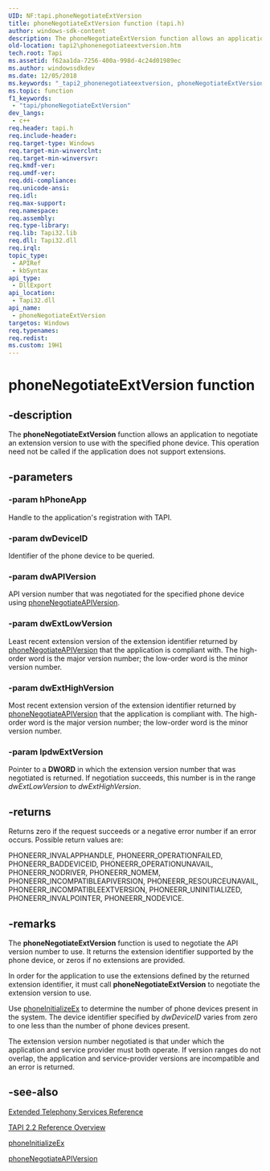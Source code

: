 ```yaml
---
UID: NF:tapi.phoneNegotiateExtVersion
title: phoneNegotiateExtVersion function (tapi.h)
author: windows-sdk-content
description: The phoneNegotiateExtVersion function allows an application to negotiate an extension version to use with the specified phone device. This operation need not be called if the application does not support extensions.
old-location: tapi2\phonenegotiateextversion.htm
tech.root: Tapi
ms.assetid: f62aa1da-7256-400a-998d-4c24d01989ec
ms.author: windowssdkdev
ms.date: 12/05/2018
ms.keywords: "_tapi2_phonenegotiateextversion, phoneNegotiateExtVersion, phoneNegotiateExtVersion function [TAPI 2.2], tapi/phoneNegotiateExtVersion, tapi2.phonenegotiateextversion"
ms.topic: function
f1_keywords: 
 - "tapi/phoneNegotiateExtVersion"
dev_langs:
 - c++
req.header: tapi.h
req.include-header: 
req.target-type: Windows
req.target-min-winverclnt: 
req.target-min-winversvr: 
req.kmdf-ver: 
req.umdf-ver: 
req.ddi-compliance: 
req.unicode-ansi: 
req.idl: 
req.max-support: 
req.namespace: 
req.assembly: 
req.type-library: 
req.lib: Tapi32.lib
req.dll: Tapi32.dll
req.irql: 
topic_type:
 - APIRef
 - kbSyntax
api_type:
 - DllExport
api_location:
 - Tapi32.dll
api_name:
 - phoneNegotiateExtVersion
targetos: Windows
req.typenames: 
req.redist: 
ms.custom: 19H1
---
```


# phoneNegotiateExtVersion function


## -description


The 
<b>phoneNegotiateExtVersion</b> function allows an application to negotiate an extension version to use with the specified phone device. This operation need not be called if the application does not support extensions.


## -parameters




### -param hPhoneApp

Handle to the application's registration with TAPI.


### -param dwDeviceID

Identifier of the phone device to be queried.


### -param dwAPIVersion

API version number that was negotiated for the specified phone device using 
<a href="https://docs.microsoft.com/windows/desktop/api/tapi/nf-tapi-phonenegotiateapiversion">phoneNegotiateAPIVersion</a>.


### -param dwExtLowVersion

Least recent extension version of the extension identifier returned by 
<a href="https://docs.microsoft.com/windows/desktop/api/tapi/nf-tapi-phonenegotiateapiversion">phoneNegotiateAPIVersion</a> that the application is compliant with. The high-order word is the major version number; the low-order word is the minor version number.


### -param dwExtHighVersion

Most recent extension version of the extension identifier returned by 
<a href="https://docs.microsoft.com/windows/desktop/api/tapi/nf-tapi-phonenegotiateapiversion">phoneNegotiateAPIVersion</a> that the application is compliant with. The high-order word is the major version number; the low-order word is the minor version number.


### -param lpdwExtVersion

Pointer to a <b>DWORD</b> in which the extension version number that was negotiated is returned. If negotiation succeeds, this number is in the range <i>dwExtLowVersion</i> to <i>dwExtHighVersion</i>.


## -returns



Returns zero if the request succeeds or a negative error number if an error occurs. Possible return values are:

PHONEERR_INVALAPPHANDLE, PHONEERR_OPERATIONFAILED, PHONEERR_BADDEVICEID, PHONEERR_OPERATIONUNAVAIL, PHONEERR_NODRIVER, PHONEERR_NOMEM, PHONEERR_INCOMPATIBLEAPIVERSION, PHONEERR_RESOURCEUNAVAIL, PHONEERR_INCOMPATIBLEEXTVERSION, PHONEERR_UNINITIALIZED, PHONEERR_INVALPOINTER, PHONEERR_NODEVICE.




## -remarks



The 
<b>phoneNegotiateExtVersion</b> function is used to negotiate the API version number to use. It returns the extension identifier supported by the phone device, or zeros if no extensions are provided.

In order for the application to use the extensions defined by the returned extension identifier, it must call 
<b>phoneNegotiateExtVersion</b> to negotiate the extension version to use.

Use 
<a href="https://docs.microsoft.com/windows/desktop/api/tapi/nf-tapi-phoneinitializeexa">phoneInitializeEx</a> to determine the number of phone devices present in the system. The device identifier specified by <i>dwDeviceID</i> varies from zero to one less than the number of phone devices present.

The extension version number negotiated is that under which the application and service provider must both operate. If version ranges do not overlap, the application and service-provider versions are incompatible and an error is returned.




## -see-also




<a href="https://docs.microsoft.com/windows/desktop/Tapi/extended-telephony-services-reference">Extended Telephony Services Reference</a>



<a href="https://docs.microsoft.com/windows/desktop/Tapi/tapi-2-2-reference">TAPI 2.2 Reference Overview</a>



<a href="https://docs.microsoft.com/windows/desktop/api/tapi/nf-tapi-phoneinitializeexa">phoneInitializeEx</a>



<a href="https://docs.microsoft.com/windows/desktop/api/tapi/nf-tapi-phonenegotiateapiversion">phoneNegotiateAPIVersion</a>
 

 

